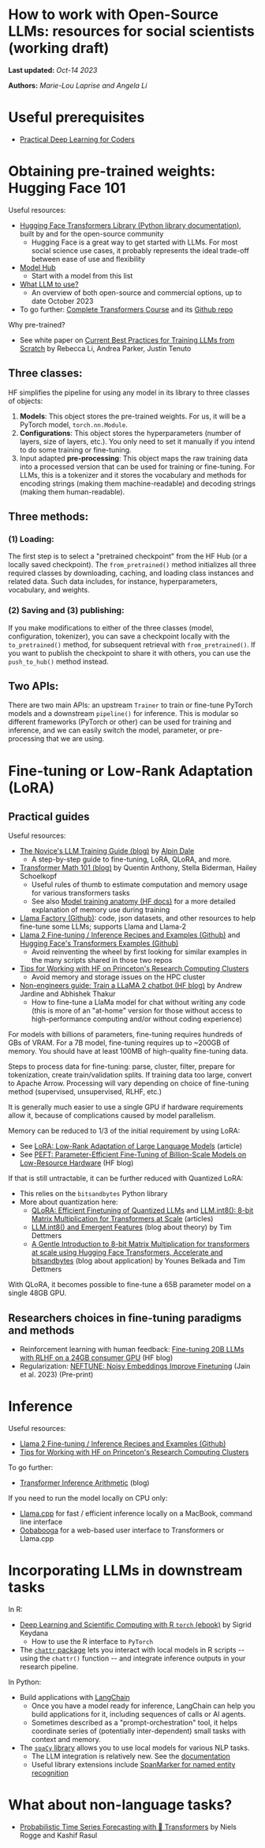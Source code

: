 How to work with Open-Source LLMs: resources for social scientists (working draft)
==============

**Last updated:** *Oct-14 2023*

**Authors:** *Marie-Lou Laprise and Angela Li*

# Useful prerequisites

* [Practical Deep Learning for Coders](https://course.fast.ai/)

# Obtaining pre-trained weights: Hugging Face 101

Useful resources:
* [Hugging Face Transformers Library (Python library documentation)](https://huggingface.co/docs/transformers/philosophy), built by and for the open-source community
  * Hugging Face is a great way to get started with LLMs. For most social science use cases, it probably represents the ideal trade-off between ease of use and flexibility
* [Model Hub](https://huggingface.co/models)
  * Start with a model from this list
* [What LLM to use?](https://github.com/continuedev/what-llm-to-use)
  * An overview of both open-source and commercial options, up to date October 2023
* To go further: [Complete Transformers Course](https://huggingface.co/learn/nlp-course/chapter1/1) and its [Github repo](https://github.com/huggingface/course)

Why pre-trained?
* See white paper on [Current Best Practices for Training LLMs from Scratch](https://files.catbox.moe/6x8ct9.pdf) by Rebecca Li, Andrea Parker, Justin Tenuto

## Three classes:
HF simplifies the pipeline for using any model in its library to three classes of objects:

1. **Models**: This object stores the pre-trained weights. For us, it will be a PyTorch model, `torch.nn.Module`.
2. **Configurations**: This object stores the hyperparameters (number of layers, size of layers, etc.). You only need to set it manually if you intend to do some training or fine-tuning.
3. Input adapted **pre-processing**: This object maps the raw training data into a processed version that can be used for training or fine-tuning. For LLMs, this is a tokenizer and it stores the vocabulary and methods for encoding strings (making them machine-readable) and decoding strings (making them human-readable).

## Three methods:

### (1) Loading:
The first step is to select a "pretrained checkpoint" from the HF Hub (or a locally saved checkpoint). The `from_pretrained()` method initializes all three required classes by downloading, caching, and loading class instances and related data. Such data includes, for instance, hyperparameters, vocabulary, and weights.

### (2) Saving and (3) publishing:
If you make modifications to either of the three classes (model, configuration, tokenizer), you can save a checkpoint locally with the `to_pretrained()` method, for subsequent retrieval with `from_pretrained()`.  If you want to publish the checkpoint to share it with others, you can use the `push_to_hub()` method instead.

## Two APIs:
There are two main APIs: an upstream `Trainer` to train or fine-tune PyTorch models and a downstream `pipeline()` for inference. This is modular so different frameworks (PyTorch or other) can be used for training and inference, and we can easily switch the model, parameter, or pre-processing that we are using.

# Fine-tuning or Low-Rank Adaptation (LoRA)
## Practical guides
Useful resources:
* [The Novice's LLM Training Guide (blog)](https://rentry.co/llm-training) by [Alpin Dale](https://github.com/AlpinDale)
  * A step-by-step guide to fine-tuning, LoRA, QLoRA, and more.
* [Transformer Math 101 (blog)](https://blog.eleuther.ai/transformer-math/) by Quentin Anthony, Stella Biderman, Hailey Schoelkopf
  * Useful rules of thumb to estimate computation and memory usage for various transformers tasks
  * See also [Model training anatomy (HF docs)](https://huggingface.co/docs/transformers/model_memory_anatomy) for a more detailed explanation of memory use during training
* [Llama Factory (Github)](https://github.com/hiyouga/LLaMA-Factory): code, json datasets, and other resources to help fine-tune some LLMs; supports Llama and Llama-2
* [Llama 2 Fine-tuning / Inference Recipes and Examples (Github)](https://github.com/facebookresearch/llama-recipes/) and [Hugging Face's Transformers Examples (Github)](https://github.com/huggingface/transformers/tree/main/examples)
  * Avoid reinventing the wheel by first looking for similar examples in the many scripts shared in those two repos
* [Tips for Working with HF on Princeton's Research Computing Clusters](https://researchcomputing.princeton.edu/support/knowledge-base/hugging-face)
  * Avoid memory and storage issues on the HPC cluster
* [Non-engineers guide: Train a LLaMA 2 chatbot (HF blog)](https://huggingface.co/blog/Llama2-for-non-engineers) by Andrew Jardine and Abhishek Thakur
  * How to fine-tune a LlaMa model for chat without writing any code (this is more of an "at-home" version for those without access to high-performance computing and/or without coding experience)

For models with billions of parameters, fine-tuning requires hundreds of GBs of VRAM. For a 7B model, fine-tuning requires up to ~200GB of memory. You should have at least 100MB of high-quality fine-tuning data.

Steps to process data for fine-tuning: parse, cluster, filter, prepare for tokenization, create train/validation splits. If training data too large, convert to Apache Arrow. Processing will vary depending on choice of fine-tuning method (supervised, unsupervised, RLHF, etc.)

It is generally much easier to use a single GPU if hardware requirements allow it, because of complications caused by model parallelism.

Memory can be reduced to 1/3 of the initial requirement by using LoRA:

* See [LoRA: Low-Rank Adaptation of Large Language Models](https://arxiv.org/abs/2106.09685) (article)
* See [PEFT: Parameter-Efficient Fine-Tuning of Billion-Scale Models on Low-Resource Hardware](https://huggingface.co/blog/peft) (HF blog)

If that is still untractable, it can be further reduced with Quantized LoRA:

* This relies on the `bitsandbytes` Python library
* More about quantization here: 
  * [QLoRA: Efficient Finetuning of Quantized LLMs](https://arxiv.org/abs/2305.14314) and [LLM.int8(): 8-bit Matrix Multiplication for Transformers at Scale](https://arxiv.org/abs/2208.07339) (articles) 
  * [LLM.int8() and Emergent Features](https://timdettmers.com/2022/08/17/llm-int8-and-emergent-features/) (blog about theory) by Tim Dettmers
  * [A Gentle Introduction to 8-bit Matrix Multiplication for transformers at scale using Hugging Face Transformers, Accelerate and bitsandbytes](https://huggingface.co/blog/hf-bitsandbytes-integration) (blog about application) by Younes Belkada and Tim Dettmers

With QLoRA, it becomes possible to fine-tune a 65B parameter model on a single 48GB GPU.

## Researchers choices in fine-tuning paradigms and methods

* Reinforcement learning with human feedback: [Fine-tuning 20B LLMs with RLHF on a 24GB consumer GPU](https://huggingface.co/blog/trl-peft) (HF blog)
* Regularization: [NEFTUNE: Noisy Embeddings Improve Finetuning](https://arxiv.org/pdf/2310.05914.pdf) (Jain et al. 2023) (Pre-print)

# Inference

Useful resources:
* [Llama 2 Fine-tuning / Inference Recipes and Examples (Github)](https://github.com/facebookresearch/llama-recipes/)
* [Tips for Working with HF on Princeton's Research Computing Clusters](https://researchcomputing.princeton.edu/support/knowledge-base/hugging-face)

To go further:
* [Transformer Inference Arithmetic](https://kipp.ly/transformer-inference-arithmetic/) (blog)

If you need to run the model locally on CPU only:
* [Llama.cpp](https://github.com/ggerganov/llama.cpp) for fast / efficient inference locally on a MacBook, command line interface
* [Oobabooga](https://github.com/oobabooga/text-generation-webui) for a web-based user interface to Transformers or Llama.cpp

# Incorporating LLMs in downstream tasks

In R:

* [Deep Learning and Scientific Computing with R `torch` (ebook)](https://skeydan.github.io/Deep-Learning-and-Scientific-Computing-with-R-torch/) by Sigrid Keydana
  * How to use the R interface to `PyTorch`
* The [`chattr` package](https://mlverse.github.io/chattr/articles/other-interfaces.html) lets you interact with local models in R scripts -- using the `chattr()` function -- and integrate inference outputs in your research pipeline.

In Python:

* Build applications with [LangChain](https://github.com/langchain-ai/langchain)
  * Once you have a model ready for inference, LangChain can help you build applications for it, including sequences of calls or AI agents.
  * Sometimes described as a "prompt-orchestration" tool, it helps coordinate series of (potentially inter-dependent) small tasks with context and memory.
* The [`spaCy` library](https://spacy.io/usage/spacy-101) allows you to use local models for various NLP tasks.
  * The LLM integration is relatively new. See the [documentation](https://spacy.io/usage/large-language-models)
  * Useful library extensions include [SpanMarker for named entity recognition](https://tomaarsen.github.io/SpanMarkerNER/notebooks/spacy_integration.html)

# What about non-language tasks?

* [Probabilistic Time Series Forecasting with 🤗 Transformers](https://huggingface.co/blog/time-series-transformers) by Niels Rogge and Kashif Rasul